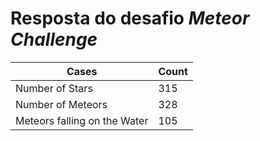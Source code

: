 # Resposta do desafio *Meteor Challenge*

| Cases                        | Count |
|------------------------------|-------|
| Number of Stars              | 315   |
| Number of Meteors            | 328   |
| Meteors falling on the Water | 105   |
